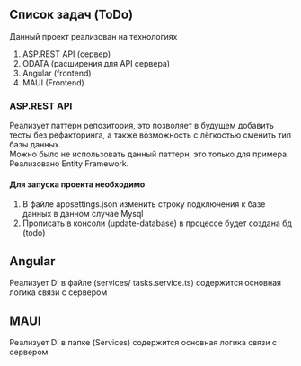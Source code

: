 ## Список задач (ToDo)

Данный проект реализован на технологиях   
1.	ASP.REST API (сервер)    
2.	ODATA (расширения для API сервера)   
3.	Angular (frontend)   
4.	MAUI (Frontend)   

### ASP.REST API
Реализует паттерн репозитория, это позволяет в будущем добавить тесты без рефакторинга, а также возможность с лёгкостью сменить тип базы данных.  
Можно было не использовать данный паттерн, это только для примера.  
Реализовано Entity Framework.  

#### Для запуска проекта необходимо
1)	В файле appsettings.json изменить строку подключения к базе данных в данном случае Mysql
2)	Прописать в консоли (update-database) в процессе будет создана бд (todo)

## Angular 
Реализует DI в файле  (services/ tasks.service.ts) содержится основная логика связи с сервером 

## MAUI
Реализует DI в папке (Services) содержится основная логика связи с сервером 
